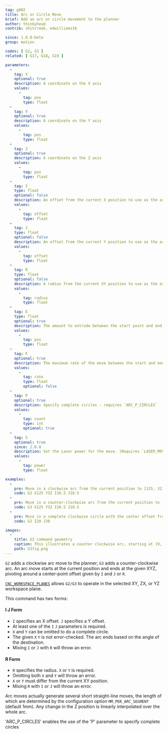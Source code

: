 ```yaml
---
tag: g002
title: Arc or Circle Move
brief: Add an arc or circle movement to the planner
author: thinkyhead
contrib: shitcreek, edwilliams16

since: 1.0.0-beta
group: motion

codes: [ G2, G3 ]
related: [ G17, G18, G19 ]

parameters:
  -
    tag: X
    optional: true
    description: A coordinate on the X axis
    values:
      -
        tag: pos
        type: float
  -
    tag: Y
    optional: true
    description: A coordinate on the Y axis
    values:
      -
        tag: pos
        type: float
  -
    tag: Z
    optional: true
    description: A coordinate on the Z axis
    values:
      -
        tag: pos
        type: float
  -
    tag: I
    type: float
    optional: false
    description: An offset from the current X position to use as the arc center
    values:
      -
        tag: offset
        type: float
  -
    tag: J
    type: float
    optional: false
    description: An offset from the current Y position to use as the arc center
    values:
      -
        tag: offset
        type: float
  -
    tag: R
    type: float
    optional: false
    description: A radius from the current XY position to use as the arc center
    values:
      -
        tag: radius
        type: float
  -
    tag: E
    type: float
    optional: true
    description: The amount to extrude between the start point and end point
    values:
      -
        tag: pos
        type: float
  -
    tag: F
    optional: true
    description: The maximum rate of the move between the start and end point
    values:
      -
        tag: rate
        type: float
        optional: false
  -
    tag: P
    optional: true
    description: Specify complete circles - requires `ARC_P_CIRCLES`
    values:
      -
        tag: count
        type: int
        optional: true
  -
    tag: S
    optional: true
    since: 2.0.8
    description: Set the Laser power for the move. (Requires `LASER_MOVE_POWER`)
    values:
      -
        tag: power
        type: float

examples:
  -
    pre: Move in a clockwise arc from the current position to [125, 32] with the center offset from the current position by (10.5, 10.5).
    code: G2 X125 Y32 I10.5 J10.5
  -
    pre: Move in a counter-clockwise arc from the current position to [125, 32] with the center offset from the current position by (10.5, 10.5).
    code: G3 X125 Y32 I10.5 J10.5
  -
    pre: Move in a complete clockwise circle with the center offset from the current position by [20, 20].
    code: G2 I20 J20

images:
  -
    title: G3 command geometry
    caption: This illustrates a counter clockwise arc, starting at [9, 6]. It can be generated either by `G3 X2 Y7 I-4 J-3` or `G3 X2 Y7 R5`
    path: G3fig.png
---
```


`G2` adds a clockwise arc move to the planner; `G3` adds a counter-clockwise arc. An arc move starts at the current position and ends at the given XYZ, pivoting around a center-point offset given by `I` and `J` or `R`.

[`CNC_WORKSPACE_PLANES`](/docs/gcode/G017-G019.html) allows `G2/G3` to operate in the selected XY, ZX, or YZ workspace plane.

This command has two forms:
#### I J Form

 - `I` specifies an X offset. `J` specifies a Y offset.
 - At least one of the `I` `J` parameters is required.
 - `X` and `Y` can be omitted to do a complete circle.
 - The given `X` `Y` is not error-checked.
   The arc ends based on the angle of the destination.
 - Mixing `I` or `J` with `R` will throw an error.

#### R Form
 - `R` specifies the radius. `X` or `Y` is required.
 - Omitting both `X` and `Y` will throw an error.
 - `X` or `Y` must differ from the current XY position.
 - Mixing `R` with `I` or `J` will throw an error.

Arc moves actually generate several short straight-line moves, the length of which are determined by the configuration option `MM_PER_ARC_SEGMENT` (default 1mm). Any change in the Z position is linearly interpolated over the whole arc.

'ARC_P_CIRCLES' enables the use of the 'P' parameter to specify complete circles
